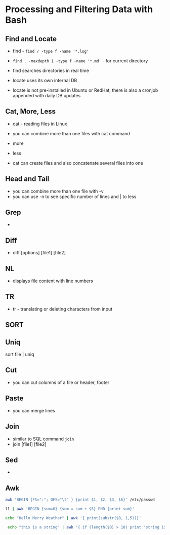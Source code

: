 # Processing and Filtering Data with Bash

## Find and Locate

- find - `find / -type f -name '*.log'`
- `find . -maxdepth 1 -type f -name '*.md'` - for current directory
- find searches directories in real time
- locate uses its own internal DB

- locate is not pre-installed in Ubuntu or RedHat, there is also a cronjob appended with daily DB updates

## Cat, More, Less

- cat - reading files in Linux
- you can combine more than one files with cat command

- more
- less

- cat can create files and also concatenate several files into one

## Head and Tail
- you can combine more than one file with -v
- you can use -n to see specific number of lines and | to less

## Grep
- 

## Diff
- diff [options] [file1] [file2]

## NL
- displays file content with line numbers

## TR
- tr - translating or deleting characters from input

## SORT

## Uniq
sort file | uniq 
## Cut
- you can cut columns of a file or header, footer

## Paste
- you can merge lines

## Join
- similar to SQL command `join`
- join [file1] [file2] 


## Sed
- 

## Awk

```sh
awk 'BEGIN {FS=":"; OFS="\t" } {print $1, $2, $3, $6}' /etc/passwd
```
```sh
ll | awk 'BEGIN {sum=0} {sum = sum + $5} END {print sum}'
```

```sh
echo "Hello Merry Weather" | awk '{ print(substr($0, 1,5))}'
```
```sh
 echo "this is a string" | awk '{ if (length($0) > 10) print "string is too long"; else print length($0) }'
```

